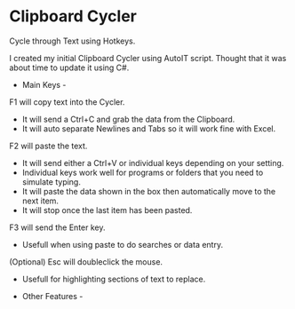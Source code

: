 # Clipboard Cycler
Cycle through Text using Hotkeys.

I created my initial Clipboard Cycler using AutoIT script.
Thought that it was about time to update it using C#.


 - Main Keys -
 
 F1 will copy text into the Cycler.
 - It will send a Ctrl+C and grab the data from the Clipboard.
 - It will auto separate Newlines and Tabs so it will work fine with Excel.
 
 F2 will paste the text.
 - It will send either a Ctrl+V or individual keys depending on your setting.
 - Individual keys work well for programs or folders that you need to simulate typing.
 - It will paste the data shown in the box then automatically move to the next item.
 - It will stop once the last item has been pasted.
 
 F3 will send the Enter key.
 - Usefull when using paste to do searches or data entry.
 
 (Optional) Esc will doubleclick the mouse.
 - Usefull for highlighting sections of text to replace.
 
 
 - Other Features -
 
